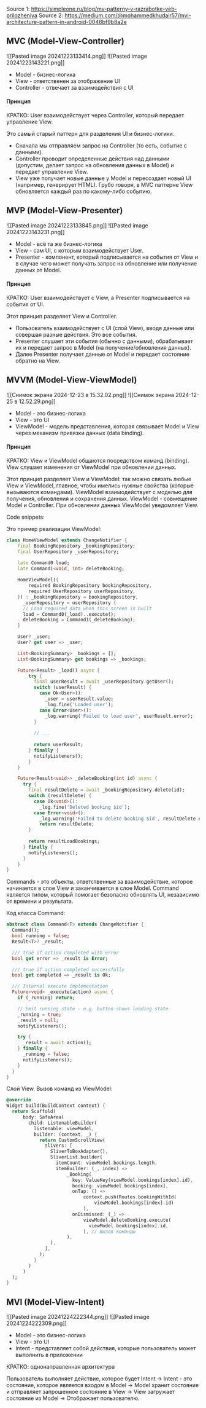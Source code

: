 
Source 1: https://simpleone.ru/blog/mv-patterny-v-razrabotke-veb-prilozheniya
Source 2: https://medium.com/@mohammedkhudair57/mvi-architecture-pattern-in-android-0046bf9b8a2e
##  MVC (Model-View-Controller)

![[Pasted image 20241223133414.png]]
![[Pasted image 20241223143221.png]]

- Model - бизнес-логика
- View - ответственен за отображение UI
- Controller - отвечает за взаимодействия с UI

#### Принцип

КРАТКО: User взаимодействует через Controller, который передает управление View.

Это самый старый паттерн для разделения UI и бизнес-логики. 
- Сначала мы отправляем запрос на Controller (то есть, событие с данными). 
- Controller проводит определенные действия над данными (допустим, делает запрос на обновления данных в Model) и передает управление View.
- View уже получает новые данные у Model и пересоздает новый UI (например, генерирует HTML). Грубо говоря, в MVC паттерне View обновляется каждый раз по какому-либо событию.

## MVP (Model-View-Presenter)

![[Pasted image 20241223133845.png]]
![[Pasted image 20241223143231.png]]

- Model - всё та же бизнес-логика
- View - сам UI, с которым взаимодействует User.
- Presenter - компонент, который подписывается на события от View и в случае чего может получать запрос на обновление или получение данных от Model.

#### Принцип

КРАТКО: User взаимодействует с View, а Presenter подписывается на события от UI.

Этот принцип разделяет View и Controller.
- Пользователь взаимодействует с UI (слой View), вводя данные или совершая разные действия. Это все события.
- Presenter слушает эти события (обычно с данными), обрабатывает их и передает запрос в Model (на получение/обновления данных).
- Далее Presenter получает данные от Model и передает состояние обратно на View.

## MVVM (Model-View-ViewModel)

![[Снимок экрана 2024-12-23 в 15.32.02.png]]
![[Снимок экрана 2024-12-25 в 12.52.29.png]]

- Model - это бизнес-логика
- View - это UI
- ViewModel - модель представления, которая связывает Model и View через механизм привязки данных (data binding). 
#### Принцип

КРАТКО: View и ViewModel общаются посредством команд (binding). View слушает изменения от ViewModel при обновлении данных.

Этот принцип разделяет View и ViewModel: так можно связать любые View и ViewModel, главное, чтобы имелись нужные свойства (которые вызываются командами). 
ViewModel взаимодействует с моделью для получения, обновления и сохранения данных.
ViewModel - совмещение Model и Controller. При обновлении данных ViewModel уведомляет View. 

Code snippets:

Это пример реализации ViewModel:
```dart
class HomeViewModel extends ChangeNotifier {
	final BookingRepository _bookingRepository;
	final UserRepository _userRepository;

	late Command0 load; 
	late Command1<void, int> deleteBooking;
	
	HomeViewModel({
		required BookingRepository bookingRepository,
		required UserRepository userRepository,
	}) : _bookingRepository = bookingRepository,
      _userRepository = userRepository {
      // Load required data when this screen is built
      load = Command0(_load)..execute(); 
      deleteBooking = Command1(_deleteBooking);
    }

	User? _user;
	User? get user => _user;

	List<BookingSummary> _bookings = [];
	List<BookingSummary> get bookings => _bookings;

	Future<Result> _load() async {
		try {
		  final userResult = await _userRepository.getUser();
		  switch (userResult) {
			case Ok<User>():
			  _user = userResult.value;
			  _log.fine('Loaded user');
			case Error<User>():
			  _log.warning('Failed to load user', userResult.error);
		  }
	
		  // ...
	
		  return userResult;
		} finally {
		  notifyListeners();
		}
	}

	Future<Result<void>> _deleteBooking(int id) async {
	  try {
	    final resultDelete = await _bookingRepository.delete(id);
	    switch (resultDelete) {
	      case Ok<void>():
	        _log.fine('Deleted booking $id');
	      case Error<void>():
	        _log.warning('Failed to delete booking $id', resultDelete.error);
	        return resultDelete;
	    }
	
	    return resultLoadBookings;
	  } finally {
	    notifyListeners();
	  }
	}
}
```

Commands - это объекты, ответственные за взаимодействие, которое начинается в слое View и заканчивается в слое Model.
Command является типом, который помогает безопасно обновлять UI, независимо от времени и результата.

Код класса Command:
```dart
abstract class Command<T> extends ChangeNotifier {
  Command();
  bool running = false;
  Result<T>? _result;

  /// true if action completed with error
  bool get error => _result is Error;

  /// true if action completed successfully
  bool get completed => _result is Ok;

  /// Internal execute implementation
  Future<void> _execute(action) async {
    if (_running) return;

    // Emit running state - e.g. button shows loading state
    _running = true;
    _result = null;
    notifyListeners();

    try {
      _result = await action();
    } finally {
      _running = false;
      notifyListeners();
    }
  }
}
```

Слой View. Вызов команд из ViewModel:
```dart
@override
Widget build(BuildContext context) {
  return Scaffold(
      body: SafeArea(
        child: ListenableBuilder(
          listenable: viewModel,
          builder: (context, _) {
            return CustomScrollView(
              slivers: [
                SliverToBoxAdapter(),
                SliverList.builder(
                  itemCount: viewModel.bookings.length,
                  itemBuilder: (_, index) =>
                      _Booking(
                        key: ValueKey(viewModel.bookings[index].id),
                        booking: viewModel.bookings[index],
                        onTap: () =>
                            context.push(Routes.bookingWithId(
                                viewModel.bookings[index].id)
                            ),
                        onDismissed: (_) =>
                            viewModel.deleteBooking.execute(
                              viewModel.bookings[index].id,
                            ), // Вызов команды
                      ),
                ),
              ],
            );
          }
        )
      )
  );
}
```

## MVI (Model-View-Intent)

![[Pasted image 20241224222344.png]]
![[Pasted image 20241224222309.png]]

- Model - это бизнес-логика
- View - это UI
- Intent - представляет собой действия, которые пользователь может выполнить в приложении

КРАТКО: однонаправленная архитектура

Пользователь выполняет действие, которое будет Intent → Intent - это состояние, которое является входом в Model → Model хранит состояние и отправляет запрошенное состояние в View → View загружает состояние из Model → Отображает пользователю.